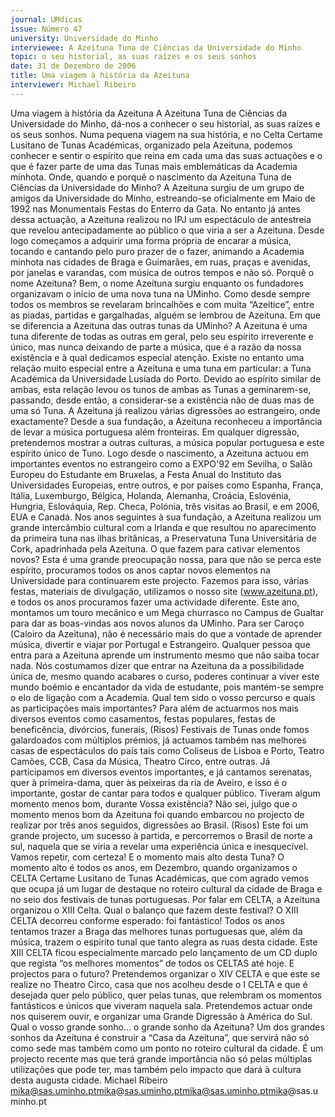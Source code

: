 ```yaml
---
journal: UMdicas
issue: Número 47
university: Universidade do Minho
interviewee: A Azeituna Tuna de Ciências da Universidade do Minho
topic: o seu historial, as suas raízes e os seus sonhos
date: 31 de Dezembro de 2006
title: Uma viagem à história da Azeituna
interviewer: Michael Ribeiro
---
```



Uma viagem à história da Azeituna
A Azeituna Tuna de Ciências da Universidade do Minho, dá-nos a conhecer o seu historial, as suas raízes e os seus sonhos. Numa pequena
viagem na sua história, e no Celta Certame Lusitano de Tunas Académicas, organizado pela Azeituna, podemos conhecer e sentir o espírito que
reina em cada uma das suas actuações e o que é fazer parte de uma das Tunas mais emblemáticas da Academia minhota.
Onde, quando e porquê o nascimento da
Azeituna Tuna de Ciências da Universidade do
Minho?
A Azeituna surgiu de um grupo de amigos da
Universidade do Minho, estreando-se oficialmente
em Maio de 1992 nas Monumentais Festas do
Enterro da Gata. No entanto já antes dessa
actuação, a Azeituna realizou no IPJ um espectáculo
de antestreia que revelou antecipadamente ao
público o que viria a ser a Azeituna. Desde logo
começamos a adquirir uma forma própria de encarar
a música, tocando e cantando pelo puro prazer de o
fazer, animando a Academia minhota nas cidades de
Braga e Guimarães, em ruas, praças e avenidas, por
janelas e varandas, com música de outros tempos e
não só.
Porquê o nome Azeituna?
Bem, o nome Azeituna surgiu enquanto os
fundadores organizavam o início de uma nova tuna
na UMinho. Como desde sempre todos os membros
se revelaram brincalhões e com muita “Azeitice”,
entre as piadas, partidas e gargalhadas, alguém se
lembrou de Azeituna.
Em que se diferencia a Azeituna das outras tunas
da UMinho?
A Azeituna é uma tuna diferente de todas as outras
em geral, pelo seu espírito irreverente e único, mas
nunca deixando de parte a música, que é a razão da
nossa existência e à qual dedicamos especial
atenção. Existe no entanto uma relação muito
especial entre a Azeituna e uma tuna em particular: a
Tuna Académica da Universidade Lusíada do Porto.
Devido ao espírito similar de ambas, esta relação
levou os tunos de ambas as Tunas a geminarem-se,
passando, desde então, a considerar-se a existência
não de duas mas de uma só Tuna.
A Azeituna já realizou várias digressões ao
estrangeiro, onde exactamente?
Desde a sua fundação, a Azeituna reconheceu a
importância de levar a música portuguesa além
fronteiras. Em qualquer digressão, pretendemos
mostrar a outras culturas, a música popular
portuguesa e este espírito único de Tuno. Logo
desde o nascimento, a Azeituna actuou em
importantes eventos no estrangeiro como a
EXPO'92 em Sevilha, o Salão Europeu do Estudante
em Bruxelas, a Festa Anual do Instituto das
Universidades Europeias, entre outros, e por países
como Espanha, França, Itália, Luxemburgo, Bélgica,
Holanda, Alemanha, Croácia, Eslovénia, Hungria,
Eslováquia, Rep. Checa, Polónia, três visitas ao
Brasil, e em 2006, EUA e Canadá. Nos anos
seguintes à sua fundação, a Azeituna realizou um
grande intercâmbio cultural com a Irlanda e que
resultou no aparecimento da primeira tuna nas ilhas
britânicas, a Preservatuna Tuna Universitária de
Cork, apadrinhada pela Azeituna.
O que fazem para cativar elementos novos?
Esta é uma grande preocupação nossa, para que
não se perca este espírito, procuramos todos os
anos captar novos elementos na Universidade para
continuarem este projecto. Fazemos para isso,
várias festas, materiais de divulgação, utilizamos o
nosso site (www.azeituna.pt), e todos os anos
procuramos fazer uma actividade diferente. Este
ano, montamos um touro mecânico e um Mega
churrasco no Campus de Gualtar para dar as boas-vindas aos novos alunos da UMinho. Para ser
Caroço (Caloiro da Azeituna), não é necessário mais
do que a vontade de aprender música, divertir e viajar
por Portugal e Estrangeiro. Qualquer pessoa que
entra para a Azeituna aprende um instrumento
mesmo que não saiba tocar nada. Nós costumamos
dizer que entrar na Azeituna da a possibilidade única
de, mesmo quando acabares o curso, poderes
continuar a viver este mundo boémio e encantador
da vida de estudante, pois mantém-se sempre o elo
de ligação com a Academia.
Qual tem sido o vosso percurso e quais as
participações mais importantes?
Para além de actuarmos nos mais diversos eventos
como casamentos, festas populares, festas de
beneficência, divórcios, funerais, (Risos) Festivais
de Tunas onde fomos galardoados com múltiplos
prémios, já actuamos também nas melhores casas
de espectáculos do país tais como Coliseus de
Lisboa e Porto, Teatro Camões, CCB, Casa da
Música, Theatro Circo, entre outras. Já participamos
em diversos eventos importantes, e já cantamos
serenatas, quer à primeira-dama, quer às peixeiras
da ria de Aveiro, e isso é o importante, gostar de
cantar para todos e qualquer público.
Tiveram algum momento menos bom, durante
Vossa existência?
Não sei, julgo que o momento menos bom da
Azeituna foi quando embarcou no projecto de
realizar por três anos seguidos, digressões ao Brasil.
(Risos) Este foi um grande projecto, um sucesso à
partida, e percorremos o Brasil de norte a sul,
naquela que se viria a revelar uma experiência única
e inesquecível. Vamos repetir, com certeza!
E o momento mais alto desta Tuna?
O momento alto é todos os anos, em Dezembro,
quando organizamos o CELTA Certame Lusitano de
Tunas Académicas, que com agrado vemos que
ocupa já um lugar de destaque no roteiro cultural da
cidade de Braga e no seio dos festivais de tunas
portuguesas.
Por falar em CELTA, a Azeituna organizou o XIII
Celta. Qual o balanço que fazem deste festival?
O XIII CELTA decorreu conforme esperado: foi
fantástico! Todos os anos tentamos trazer a Braga
das melhores tunas portuguesas que, além da
música, trazem o espírito tunal que tanto alegra as
ruas desta cidade. Este XIII CELTA ficou
especialmente marcado pelo lançamento de um CD
duplo que regista “os melhores momentos” de todos
os CELTAS até hoje.
E projectos para o futuro?
Pretendemos organizar o XIV CELTA e que este se
realize no Theatro Circo, casa que nos acolheu
desde o I CELTA e que é desejada quer pelo público,
quer pelas tunas, que relembram os momentos
fantásticos e únicos que viveram naquela sala.
Pretendemos actuar onde nos quiserem ouvir, e
organizar uma Grande Digressão à América do Sul.
Qual o vosso grande sonho… o grande sonho da
Azeituna?
Um dos grandes sonhos da Azeituna é construir a
“Casa da Azeituna”, que servirá não só como sede
mas também como um ponto no roteiro cultural da
cidade. É um projecto recente mas que terá grande
importância não só pelas múltiplas utilizações que
pode ter, mas também pelo impacto que dará à
cultura desta augusta
cidade.
Michael Ribeiro
mika@sas.uminho.ptmika@sas.uminho.ptmika@sas.uminho.ptmika@sas.uminho.pt